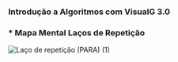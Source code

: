 

### Introdução a Algoritmos com VisualG 3.0





### * Mapa Mental Laços de Repetição
![Laço de repetição (PARA) (1)](https://github.com/Jullyene/Introducao-Algoritmos-VisualG3.0/assets/160196619/3477b0f9-dd0d-4a2f-adc3-35005562bd2d)
